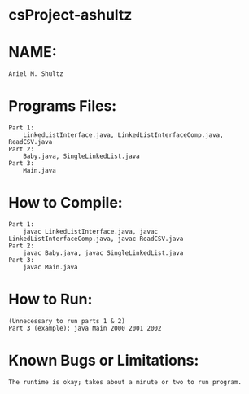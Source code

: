 # csProject-ashultz
NAME:
=====
	Ariel M. Shultz

Programs Files:
===============
    Part 1:
        LinkedListInterface.java, LinkedListInterfaceComp.java, ReadCSV.java
    Part 2:
        Baby.java, SingleLinkedList.java
    Part 3:
        Main.java
	
How to Compile:
===============
    Part 1:
        javac LinkedListInterface.java, javac LinkedListInterfaceComp.java, javac ReadCSV.java
    Part 2:
        javac Baby.java, javac SingleLinkedList.java
    Part 3: 
        javac Main.java
       
How to Run:
===========
    (Unnecessary to run parts 1 & 2)
    Part 3 (example): java Main 2000 2001 2002

Known Bugs or Limitations:
==========================
    The runtime is okay; takes about a minute or two to run program. 
